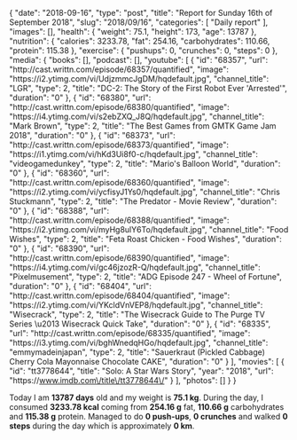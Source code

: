 {
    "date": "2018-09-16",
    "type": "post",
    "title": "Report for Sunday 16th of September 2018",
    "slug": "2018\/09\/16",
    "categories": [
        "Daily report"
    ],
    "images": [],
    "health": {
        "weight": 75.1,
        "height": 173,
        "age": 13787
    },
    "nutrition": {
        "calories": 3233.78,
        "fat": 254.16,
        "carbohydrates": 110.66,
        "protein": 115.38
    },
    "exercise": {
        "pushups": 0,
        "crunches": 0,
        "steps": 0
    },
    "media": {
        "books": [],
        "podcast": [],
        "youtube": [
            {
                "id": "68357",
                "url": "http:\/\/cast.writtn.com\/episode\/68357\/quantified",
                "image": "https:\/\/i2.ytimg.com\/vi\/UdjzmmcJgDM\/hqdefault.jpg",
                "channel_title": "LGR",
                "type": 2,
                "title": "DC-2: The Story of the First Robot Ever 'Arrested'",
                "duration": "0"
            },
            {
                "id": "68380",
                "url": "http:\/\/cast.writtn.com\/episode\/68380\/quantified",
                "image": "https:\/\/i4.ytimg.com\/vi\/s2ebZXQ_J8Q\/hqdefault.jpg",
                "channel_title": "Mark Brown",
                "type": 2,
                "title": "The Best Games from GMTK Game Jam 2018",
                "duration": "0"
            },
            {
                "id": "68373",
                "url": "http:\/\/cast.writtn.com\/episode\/68373\/quantified",
                "image": "https:\/\/i1.ytimg.com\/vi\/hKd3Ui8f0-c\/hqdefault.jpg",
                "channel_title": "videogamedunkey",
                "type": 2,
                "title": "Mario's Balloon World",
                "duration": "0"
            },
            {
                "id": "68360",
                "url": "http:\/\/cast.writtn.com\/episode\/68360\/quantified",
                "image": "https:\/\/i2.ytimg.com\/vi\/ycfisyJ1Ys0\/hqdefault.jpg",
                "channel_title": "Chris Stuckmann",
                "type": 2,
                "title": "The Predator - Movie Review",
                "duration": "0"
            },
            {
                "id": "68388",
                "url": "http:\/\/cast.writtn.com\/episode\/68388\/quantified",
                "image": "https:\/\/i2.ytimg.com\/vi\/myHg8ulY6To\/hqdefault.jpg",
                "channel_title": "Food Wishes",
                "type": 2,
                "title": "Feta Roast Chicken - Food Wishes",
                "duration": "0"
            },
            {
                "id": "68390",
                "url": "http:\/\/cast.writtn.com\/episode\/68390\/quantified",
                "image": "https:\/\/i4.ytimg.com\/vi\/gc46jzozR-Q\/hqdefault.jpg",
                "channel_title": "Pixelmusement",
                "type": 2,
                "title": "ADG Episode 247 - Wheel of Fortune",
                "duration": "0"
            },
            {
                "id": "68404",
                "url": "http:\/\/cast.writtn.com\/episode\/68404\/quantified",
                "image": "https:\/\/i2.ytimg.com\/vi\/YKcldVnVEP8\/hqdefault.jpg",
                "channel_title": "Wisecrack",
                "type": 2,
                "title": "The Wisecrack Guide to The Purge TV Series \u2013 Wisecrack Quick Take",
                "duration": "0"
            },
            {
                "id": "68335",
                "url": "http:\/\/cast.writtn.com\/episode\/68335\/quantified",
                "image": "https:\/\/i3.ytimg.com\/vi\/bghWnedqHGo\/hqdefault.jpg",
                "channel_title": "emmymadeinjapan",
                "type": 2,
                "title": "Sauerkraut (Pickled Cabbage) Cherry Cola Mayonnaise Chocolate CAKE",
                "duration": "0"
            }
        ],
        "movies": [
            {
                "id": "tt3778644",
                "title": "Solo: A Star Wars Story",
                "year": "2018",
                "url": "https:\/\/www.imdb.com\/title\/tt3778644\/"
            }
        ],
        "photos": []
    }
}

Today I am <strong>13787 days</strong> old and my weight is <strong>75.1 kg</strong>. During the day, I consumed <strong>3233.78 kcal</strong> coming from <strong>254.16 g</strong> fat, <strong>110.66 g</strong> carbohydrates and <strong>115.38 g</strong> protein. Managed to do <strong>0 push-ups</strong>, <strong>0 crunches</strong> and walked <strong>0 steps</strong> during the day which is approximately <strong>0 km</strong>.
